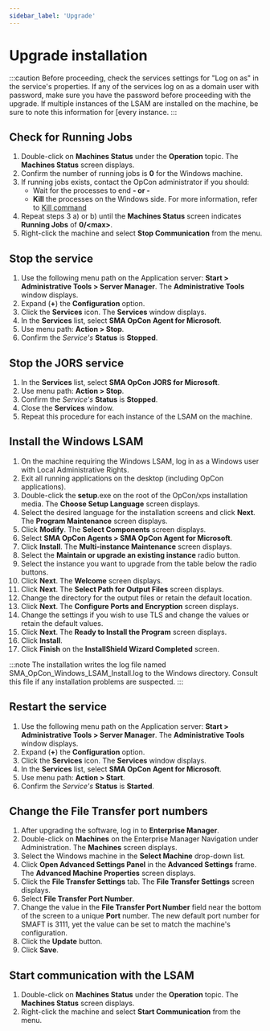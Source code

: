 ```yaml
---
sidebar_label: 'Upgrade'
---
```


# Upgrade installation

:::caution
Before proceeding, check the services settings for "Log on as" in the service's properties. If any of the services log on as a domain user with password, make sure you have the password before proceeding with the upgrade. If multiple instances of the LSAM are installed on the machine, be sure to note this information for [every instance.
:::

## Check for Running Jobs

1. Double-click on **Machines Status** under the **Operation** topic. The **Machines Status** screen displays.
2. Confirm the number of running jobs is **0** for the Windows machine.
3. If running jobs exists, contact the OpCon administrator if you should:
   - Wait for the processes to end **- or -**
   - **Kill** the processes on the Windows side. For more information, refer to [Kill command](../advanced-features/kill)
4. Repeat steps 3 a) or b) until the **Machines Status** screen indicates **Running Jobs** of **0/\<max\>**.
5. Right-click the machine and select **Stop Communication** from the menu.

## Stop the service

1. Use the following menu path on the Application server: **Start \> Administrative Tools \> Server Manager**. The **Administrative Tools** window displays.
2. Expand (**+**) the **Configuration** option.
3. Click the **Services** icon. The **Services** window displays.
4. In the **Services** list, select **SMA OpCon Agent for Microsoft**.
5. Use menu path: **Action \> Stop**.
6. Confirm the *Service's* **Status** is **Stopped**.

## Stop the JORS service

1. In the **Services** list, select **SMA OpCon JORS for Microsoft**.
2. Use menu path: **Action \> Stop**.
3. Confirm the *Service's* **Status** is **Stopped**.
4. Close the **Services** window.
5. Repeat this procedure for each instance of the LSAM on the machine.

## Install the Windows LSAM

1. On the machine requiring the Windows LSAM, log in as a Windows user with Local Administrative Rights.
2. Exit all running applications on the desktop (including OpCon applications).
3. Double-click the **setup**.exe on the root of the OpCon/xps installation media. The **Choose Setup Language** screen displays.
4. Select the desired language for the installation screens and click **Next**. The **Program Maintenance** screen displays.
5. Click **Modify**. The **Select Components** screen displays.
6. Select **SMA OpCon Agents \> SMA OpCon Agent for Microsoft**.
7. Click **Install**. The **Multi-instance Maintenance** screen displays.
8. Select the **Maintain or upgrade an existing instance** radio button.
9. Select the instance you want to upgrade from the table below the radio buttons.
10. Click **Next**. The **Welcome** screen displays.
11. Click **Next**. The **Select Path for Output Files** screen displays.
12. Change the directory for the output files or retain the default location.
13. Click **Next**. The **Configure Ports and Encryption** screen displays.
14. Change the settings if you wish to use TLS and change the values or retain the default values.
15. Click **Next**. The **Ready to Install the Program** screen displays.
16. Click **Install**.
17. Click **Finish** on the **InstallShield Wizard Completed** screen.

:::note
The installation writes the log file named SMA_OpCon_Windows_LSAM_Install.log to the Windows directory. Consult this file if any installation problems are suspected.
:::

## Restart the service

1. Use the following menu path on the Application server: **Start \> Administrative Tools \> Server Manager**. The **Administrative Tools** window displays.
2. Expand (**+**) the **Configuration** option.
3. Click the **Services** icon. The **Services** window displays.
4. In the **Services** list, select **SMA OpCon Agent for Microsoft**.
5. Use menu path: **Action \> Start**.
6. Confirm the *Service's* **Status** is **Started**.

## Change the File Transfer port numbers

1. After upgrading the software, log in to **Enterprise Manager**.
2. Double-click on **Machines** on the Enterprise Manager Navigation under Administration. The **Machines** screen displays.
3. Select the Windows machine in the **Select Machine** drop-down list.
4. Click **Open Advanced Settings Panel** in the **Advanced Settings** frame. The **Advanced Machine Properties** screen displays.
5. Click the **File Transfer Settings** tab. The **File Transfer Settings** screen displays.
6. Select **File Transfer Port Number**.
7. Change the value in the **File Transfer Port Number** field near the bottom of the screen to a unique **Port** number. The new default port number for SMAFT is 3111, yet the value can be set to match the machine's configuration.
8. Click the **Update** button.
9. Click **Save**.

## Start communication with the LSAM

1. Double-click on **Machines Status** under the **Operation** topic. The **Machines Status** screen displays.
2. Right-click the machine and select **Start Communication** from the menu.
